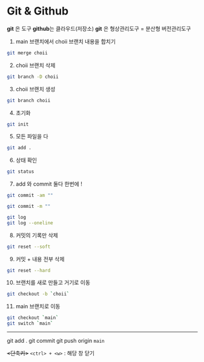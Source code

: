 # Git & Github

**git** 은 도구 **github**는 클라우드(저장소)
**git** 은 형상관리도구 = 분산형 버전관리도구

1. main 브랜치에서 choii 브랜치 내용을 합치기

```bash
git merge choii
```

2. choii 브랜치 삭제

```bash
git branch -D choii
```

3. choii 브랜치 생성

```bash
git branch choii
```

4. 초기화

```bash
git init
```

5. 모든 파일을 다

```bash
git add .
```

6. 상태 확인

```bash
git status
```

7. add 와 commit 둘다 한번에 !

```bash
git commit -am ""
```

```bash
git commit -m ""
```

```bash
git log
git log --oneline
```

8. 커밋의 기록만 삭제

```bash
git reset --soft
```

9. 커밋 + 내용 전부 삭제

```bash
git reset --hard
```

10. 브랜치를 새로 만들고 거기로 이동

```bash
git checkout -b `choii`
```

11. main 브랜치로 이동

```bash
git checkout `main`
git switch `main`
```

<hr>

git add .
git commit
git push origin `main`

~~<단축키>~~
`<ctrl> + <w>` : 해당 창 닫기

